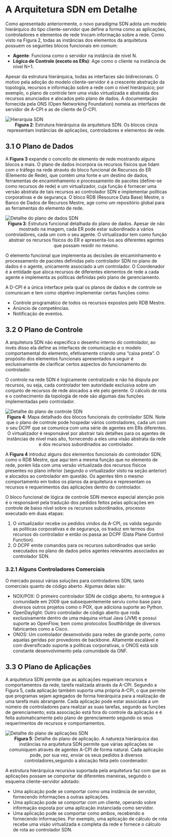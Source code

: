 # A Arquitetura SDN em Detalhe

Como apresentado anteriormente, o novo paradigma SDN adota um modelo
hierárquico do tipo cliente-servidor que define a forma como as aplicações,
controladores e elementos de rede trocam informação sobre a rede. Como visto na
Figura 2, todas as instâncias dos elementos da arquitetura possuem os seguintes
blocos funcionais em comum:

+ **Agente**: Funciona como o servidor na instância de nível N.
+ **Lógica de Controle (exceto os ERs)**: Age como o cliente na instância de nível
N+1.

Apesar da estrutura hierárquica, todas as interfaces são bidirecionais. O motivo pela
adoção do modelo cliente-servidor é a crescente abstração da topologia, recursos e
informação sobre a rede com o nível hierárquico; por exemplo, o plano de controle tem
uma visão virtualizada e abstraída dos recursos anunciados e alocados pelo plano de
dados. A documentação fornecida pela ONS (Open Networking Foundation) nomeia as
interfaces de servidor de A-CPI e as de cliente de D-CPI.

<img class='center' src='assets/images/Hierarquia.jpg' alt='Hierarquia SDN'>
<figcaption style='text-align:center;'><b>Figura 2</b>: Estrutura hierárquica da arquitetura SDN. Os blocos cinza representam instâncias de
aplicações, controladores e elementos de rede.</figcaption>

## 3.1 O Plano de Dados
A **Figura 3** expande o conceito de elemento de rede mostrando alguns blocos a mais.
O plano de dados incorpora os recursos físicos que lidam com o tráfego na rede
através do bloco funcional de Recursos do ER (Elemento de Rede), que contém uma
fonte e um destino de dados, ferramentas de encaminhamento e processamento de
pacotes (define-se como recursos de rede) e um virtualizador, cuja função é fornecer
uma versão abstrata de tais recursos ao controlador SDN e implementar políticas
corporativas e de segurança. O bloco RDB (Resource Data Base) Mestre, o Banco de
Dados de Recursos Mestre, age como um repositório global para as ferramentas do
elemento de rede.

<img class='center' src='assets/images/Detalhe do Plano de Dados.jpg' alt='Detalhe do plano de dados SDN'>
<figcaption style='text-align:center;'><b>Figura 3</b>: Estrutura funcional detalhada do plano de dados. Apesar de não mostrado na
imagem, cada ER pode estar subordinado a vários controladores, cada um com o seu agente.
O virtualizador tem como função abstrair os recursos físicos do ER e apresenta-los aos
diferentes agentes que possam residir no mesmo.</figcaption> 

O elemento funcional que implementa as decisões de encaminhamento e
processamento de pacotes definidas pelo controlador SDN no plano de dados é o
agente, unicamente associado a um controlador. O Coordenador é a entidade que
aloca recursos de diferentes elementos de rede a cada agente e implementa as
políticas definidas pelo plano de gerenciamento.

A D-CPI é a única interface pela qual os planos de dados e de controle se comunicam
e tem como objetivo implementar certas funções como:
+ Controle programático de todos os recursos expostos pelo RDB Mestre.
+ Anúncio de competências.
+ Notificação de eventos.
  
## 3.2 O Plano de Controle

A arquitetura SDN não especifica o desenho interno do controlador, ao invés disso ela
define as interfaces de comunicação e o modelo comportamental do elemento,
efetivamente criando uma “caixa preta”. O propósito dos elementos funcionais
apresentados a seguir é exclusivamente de clarificar certos aspectos do
funcionamento do controlador.

O controle na rede SDN é logicamente centralizado e não há disputa por recursos, ou
seja, cada controlador tem autoridade exclusiva sobre um conjunto de recursos de
rede alocados a ele pelo gerente. O cálculo de rota e o conhecimento da topologia de
rede são algumas das funções implementadas pelo controlador.

<img class='center' src='assets/images/Detalhe do Plano de Controle.jpg' alt='Detalhe do plano de controle SDN'>
<figcaption style='text-align:center;'><b>Figura 4</b>: Mapa detalhado dos blocos funcionais 
do controlador SDN. Note que o plano de controle pode hospedar vários controladores, 
cada um com o seu DCPF que se comunica com uma série de agentes em ERs diferentes. 
O virtualizador é responsável por abstrair tais detalhes para os agentes de instâncias
de nível mais alto, fornecendo a eles uma visão abstrata da rede e dos recursos subordinados ao controlador.</figcaption> 


A **Figura 4** introduz alguns dos elementos funcionais do controlador SDN, como o RDB
Mestre, que aqui tem a mesma função que no elemento de rede, porém lida com uma
versão virtualizada dos recursos físicos presentes no plano inferior (segundo o
virtualizador visto na seção anterior) e alocados ao controlador em questão. Os
agentes têm o mesmo comportamento em todos os planos da arquitetura e
representam os recursos e requerimentos das aplicações dentro do controlador.

O bloco funcional de lógica de controle SDN merece especial atenção pois é o
responsável pela tradução dos pedidos feitos pelas aplicações em controle de baixo
nível sobre os recursos subordinados, processo executado em duas etapas:

1. O virtualizador recebe os pedidos vindos da A-CPI, os valida segundo as políticas
corporativas e de segurança, os traduz em termos dos recursos do controlador e
então os passa ao DCPF (Data Plane Control Function).
2. O DCPF emite comandos para os recursos subordinados que serão executados no
plano de dados pelos agentes relevantes associados ao controlador SDN.

### 3.2.1 Alguns Controladores Comerciais
O mercado possui várias soluções para controladores SDN, tanto comerciais quanto
de código aberto. Algumas delas são:
+ NOX/POX: O primeiro controlador SDN de código aberto, foi entregue à
comunidade em 2009 que subsequentemente serviu como base para diversos
outros projetos como o POX, que adiciona suporte ao Python.
+ OpenDaylight: Outro controlador de código aberto que roda exclusivamente
dentro de uma máquina virtual Java (JVM) e possui suporte ao OpenFlow, bem
como protocolos Southbridge de diversos fabricantes como a Cisco.
+ ONOS: Um controlador desenvolvido para redes de grande porte, como
aquelas geridas por provedores de backbone. Altamente escalável e com
diversificado suporte a políticas corporativas, o ONOS está sob constante
desenvolvimento pela comunidade da ONF.

## 3.3 O Plano de Aplicações
A arquitetura SDN permite que as aplicações requeiram recursos e comportamentos
da rede, tarefa realizada através da A-CPI. Segundo a Figura 5, cada aplicação
também suporta uma própria A-CPI, o que permite que programas sejam agregados
de forma hierárquica para a realização de uma tarefa mais abrangente. Cada
aplicação pode estar associada a um número de controladores para realizar as suas
tarefas, segundo as funções de gerenciamento; esta associação está fora do controle
da aplicação e é feita automaticamente pelo plano de gerenciamento segundo os seus
requerimentos de recursos e comportamentos.

<img class='center' src='assets/images/Detalhe do Plano de Aplicação.jpg' alt='Detalhe do plano de aplicações SDN'>
<figcaption style='text-align:center;'><b>Figura 5</b>: Detalhe do plano de aplicação. 
A natureza hierárquica das instâncias na arquitetura SDN permite que várias aplicações 
se comuniquem através de agentes A-CPI de forma natural. Cada aplicação pode, por sua vez,
enviar os seus pedidos à diversos controladores,segundo a alocação feita pelo coordenador.</figcaption> 

A estrutura hierárquica recursiva suportada pela arquitetura faz com que as aplicações
possam se comportar de diferentes maneiras, segundo o esquema cliente-servidor
adotado:
+ Uma aplicação pode se comportar como uma instância de servidor, fornecendo
informações a outras aplicações.
+ Uma aplicação pode se comportar com um cliente, operando sobre informação
exposta por uma aplicação instanciada como servidor.
+ Uma aplicação pode se comportar como ambos, recebendo e fornecendo
informações. Por exemplo, uma aplicação de cálculo de rota recebe uma visão
virtualizada e completa da rede e fornece o cálculo de rota ao controlador SDN.